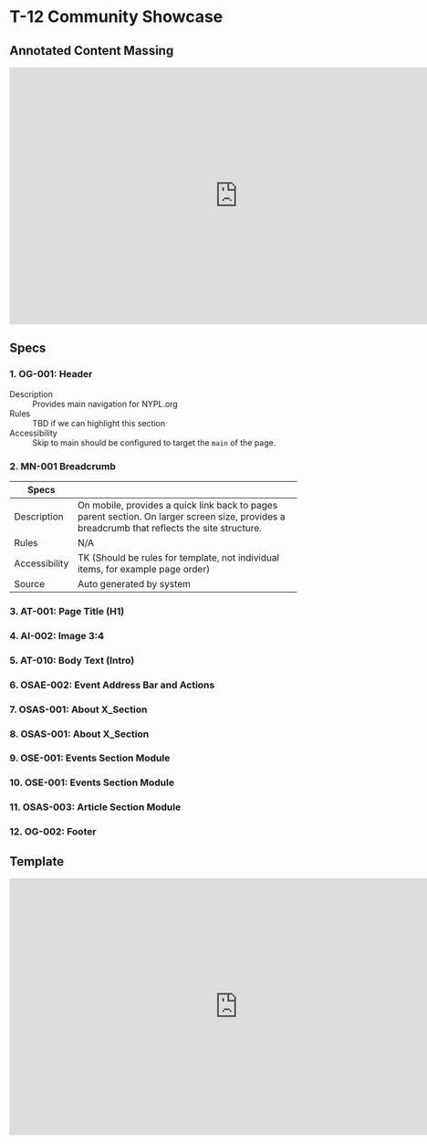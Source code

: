 # T-12 Community Showcase

## Annotated Content Massing
<!-- embed code for template -->
<iframe style="border: none;" width="800" height="450" src="https://www.figma.com/embed?embed_host=share&url=https%3A%2F%2Fwww.figma.com%2Ffile%2FBYOMrXsWVUntAciomUMskmjz%2FWhat-s-On%3Fnode-id%3D1108%253A708" allowfullscreen></iframe>

## Specs  
### 1. OG-001: Header  
<dl>
  <dt>Description</dt>
  <dd>Provides main navigation for NYPL.org<dd>
  <dt>Rules</dt>
  <dd>TBD if we can highlight this section<dd>
  <dt>Accessibility</dt>
  <dd>Skip to main should be configured to target the <code>main</code> of the page.<dd>
</dl>

### 2. MN-001 Breadcrumb  
| Specs         |                                                                                                                                               |
|---------------|-----------------------------------------------------------------------------------------------------------------------------------------------|
| Description   | On mobile, provides a quick link back to pages parent section. On larger screen size, provides a breadcrumb that reflects the site structure. |
| Rules         | N/A                                                                                                                                           |
| Accessibility | TK (Should be rules for template, not individual items, for example page order)                                                               |
| Source        | Auto generated by system                                                                                                                      |

### 3. AT-001: Page Title (H1)

### 4. AI-002: Image 3:4

### 5. AT-010: Body Text (Intro)

### 6. OSAE-002: Event Address Bar and Actions

### 7. OSAS-001: About X_Section

### 8. OSAS-001: About X_Section

### 9. OSE-001: Events Section Module

### 10. OSE-001: Events Section Module

### 11. OSAS-003: Article Section Module

### 12. OG-002: Footer

## Template
<!-- embed code for template -->
<iframe style="border: none;" width="800" height="450" src="https://www.figma.com/embed?embed_host=share&url=https%3A%2F%2Fwww.figma.com%2Ffile%2FBYOMrXsWVUntAciomUMskmjz%2FWhat-s-On%3Fnode-id%3D766%253A100776" allowfullscreen></iframe>
